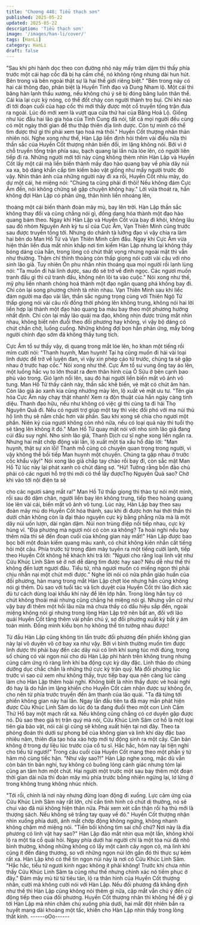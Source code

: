```yaml
---
title: "Chương 448: Tiểu thạch sơn"
published: 2025-05-22
updated: 2025-05-22
description: 'Tiểu thạch sơn'
image: '/images/han-li/cover/'
tags: [HanLi]
category: HanLi
draft: false
---
```


"Sau khi phi hành dọc theo con đường nhỏ này mấy trăm dặm thì
thấy phía trước một cái hạp cốc đã bị hạ cấm chế, nó không rộng
nhưng dài hun hút. Bên trong và bên ngoài thật sự là hai thế giới
riêng biệt."
"Bên trong này có hai cái thông đạo, phân biệt là Huyền Tinh đạo
và Dung Nham lộ. Một cái thì băng hàn lạnh thấu xương, nếu
không chú ý sẽ bị đóng băng luôn thân thể. Cái kia lại cực kỳ
nóng, có thể đốt cháy con người thành tro bụi. Chỉ khi nào đi tới
đoạn cuối của hạp cốc thì mới thấy được một cổ truyền tống trận
đưa ra ngoài. Lúc đó mới xem là vượt qua cửa thứ hai của Băng
Hoả Lộ. Giống như lúc đầu hai lão gia hỏa của Tinh Cung đã nói,
tất cả mọi người đều cùng có một ngày thời gian để thu thập thiên
địa linh dược. Còn tự mình có thể tìm được thứ gì thì phải xem tạo
hoá mà thôi." Huyền Cốt thượng nhân thản nhiên nói.
Nghe xong như thế, Hàn Lập liền định hỏi thêm vài điều nữa thì
thần sắc của Huyền Cốt thượng nhân biến đổi, im lặng không nói.
Bởi vì ở chỗ truyền tống trận phía sau, bạch quang lại lần nữa lóe
lên, có người liên tiếp đi ra.
Những người mới tới này cũng không thèm nhìn Hàn Lập và
Huyền Cốt lấy một cái mà liền biến thành mấy đạo hào quang bay
về phía dãy núi xa xa, bộ dáng khẩn cấp tìm kiếm bảo vật giống
như mấy người trước đó vậy.
Nhìn thân ảnh của những người này đi xa rồi, Huyền Cốt nhíu
mày, do dự một cái, hé miệng nói:
"Chúng ta cũng phải đi thôi! Nếu không đám Cực Âm đến, nói
không chừng sẽ gặp chuyện không hay." Lời vừa thoát ra, hắn
không đợi Hàn Lập có phản ứng, thân hình liền nhoáng lên,

thoáng một cái biến thành đoàn mây mù, bay lên trời.
Hàn Lập thần sắc không thay đổi và cũng chẳng nói gì, đồng
dạng hóa thành một đạo hào quang bám theo.
Ngay khi Hàn Lập và Huyền Cốt vừa bay đi khỏi, không lâu sau
đó nhóm Nguyên Anh kỳ tu sĩ của Cực Âm, Vạn Thiên Minh cũng
trước sau được truyền tống tới.
Nhưng do chánh tà lưỡng đạo vì vậy chia ra làm hai bên do Man
Hồ Tử và Vạn Thiên Minh cầm đầu.
Ngay khi Cực Âm vừa hiện thân liền đưa mắt nhìn khắp nơi tìm
kiếm Hàn Lập nhưng lại không thấy bóng dáng của hắn, trong
lòng có chút thất vọng nhưng ngoài mặt thì vẫn như thường.
Thậm chí thỉnh thoảng còn thấp giọng nói cười vài câu với nho
sinh lão giả.
Tuy nhiên Ôn phu nhân nhìn thoáng qua mọi người rồi lạnh lùng
nói:
"Ta muốn đi hái linh dược, sau đó sẽ trở về đình ngọc. Các ngươi
muốn tranh đấu gì thì cứ tranh đấu, không nên lôi ta vào cuộc."
Nói xong như thế, mỹ phụ liền nhanh chóng hoá thành một đạo
ngân quang phá không bay đi.
Chỉ còn lại song phương chính tà nhìn nhau.
Vạn Thiên Minh sau khi liếc đám người ma đạo vài lần, thần sắc
ngưng trọng cùng với Thiên Ngộ Tử thấp giọng nói vài câu rồi
đồng thời phóng lên không trung, không nói hai lời liền hợp lại
thành một đạo hào quang ba màu bay theo một phương hướng
nhất định.
Chỉ còn lại mấy lão quái ma đạo, không nhịn được trừng mắt nhìn
nhau, không biết nên đuổi theo đối phương hay không, vì vậy bộ
dáng có chút chần chờ, luống cuống.
Những không đợi bọn hắn phản ứng, mấy bóng người chính đạo
sớm đã không thấy tung tích.

Cực Âm tổ sư thấy vậy, dị quang trong mắt lóe lên, ho khan một
tiếng rồi mỉm cười nói:
"Thanh huynh, Man huynh! Tại hạ cũng muốn đi hái vài loại linh
dược để trở về luyện đan, vì vậy xin phép cáo từ trước, chúng ta
sẽ gặp nhau ở trước hạp cốc."
Nói xong như thế. Cực Âm tổ sư vung ống tay áo lên, một luồng
hắc vụ to lớn thoát ra đem thân hình của Ô Sửu ở bên cạnh bao
phủ vào trong. Gió lạnh nổi lên, sau đó hai người liền biến mất vô
ảnh vô tung.
Man Hồ Tử thấy cảnh này, thần sắc khẽ biến, vẻ mặt có chút âm
hàn.
Còn lão giả áo xanh kia cũng nhướng mày lên, lộ xuất vẻ mặt ưu
tư.
"Tên gia hỏa Cực Âm này chạy thật nhanh! Xem ra độn thuật của
hắn ngày càng tinh diệu. Thanh đạo hữu, nếu như không có việc
gì thì cùng ta đi hái Thọ Nguyên Quả đi. Nếu có ngươi trợ giúp
một tay thì việc đối phó với ma núi thủ hộ linh thụ sẽ nắm chắc
hơn vài phần. Sau khi xong sẽ chia cho ngươi một phần. Niên kỷ
của ngươi không còn nhỏ nữa, nếu có loại quả này thì tuổi thọ sẽ
tăng lên không ít đó." Man Hồ Tử quay mặt nói với nho sinh lão
giả đang cúi đầu suy nghĩ.
Nho sinh lão giả, Thanh Dịch cư sĩ nghe xong liền ngẩn ra.
Nhưng hai mắt chớp động vài lần, lộ xuất một tia xấu hổ đáp lời:
"Man huynh, thật sự xin lỗi! Thanh mỗ cũng có chuyện quan trọng
trong người, vì vậy không thể bồi tiếp Man huynh một chuyến.
Chúng ta gặp nhau ở trước cốc khẩu vậy!"
Nói xong lão giả chắp tay chào rồi bay đi, còn sắc mặt Man Hồ Tử
lúc này lại phát xanh có chút đáng sợ.
"Hừ! Tưởng rằng bổn đảo chủ phải có các ngươi hỗ trợ thì mới có
thể lấy đượcThọ Nguyên Quả sao? Chờ khi vào tới nội điện ta sẽ

cho các ngươi sáng mắt ra!" Man Hồ Tử thấp giọng thì thào tự nói
một mình, rồi sau đó dậm chân, người liền bay lên không trung,
tiếp theo hoàng quang lóe lên vài cái, biến mất vô ảnh vô tung.
Lúc này, Hàn Lập bay theo sau đoàn mây mù do Huyền Cốt hóa
thành, sau khi đi được hơn hai thời thần thì dưới chân không còn
là đại thảo nguyên cực kỳ bằng phẳng nữa mà là một dãy núi uốn
lượn, dài ngàn dặm.
Núi non trùng điệp nối tiếp nhau, cực kỳ hùng vĩ.
"Địa phương mà ngươi nói có còn xa không? Ta hoài nghi nếu bay
thêm nữa thì sẽ đến đoạn cuối của không gian này mất!" Hàn Lập
được bao bọc bởi một đoàn kiếm quang màu xanh, có chút không
kiên nhẫn cất tiếng hỏi một câu.
Phía trước từ trong đám mây tuyền ra một tiếng cười lạnh, tiếp
theo Huyền Cốt không hề khách khí trả lời:
"Ngươi cho rằng loại linh vật như Cửu Khúc Linh Sâm sẽ ở nơi dễ
dàng tìm được hay sao? Nếu dễ như thế thì không đến lượt ngươi
đâu. Tiểu tử, nhà ngươi muốn có miếng ngon thì phải chịu nhẫn
nại một chút mới được."
Nghe lời nói có nửa phần giáo huấn của đối phương, hàn mang
trong mắt Hàn Lập chợt lóe nhưng hắn cũng không nói gì thêm.
Dù sao với tuổi tác và lịch duyệt của Huyền Cốt thì lão đích xác
đủ tư cách dùng loại khẩu khí này để lên lớp hắn.
Trong lòng hắn tuy có chút không thoải mái nhưng cũng chẳng hé
miệng nói gì.
Nhưng vẫn cứ như vậy bay đi thêm một hồi lâu nữa mà chưa thấy
có dấu hiệu sắp đến, ngoài miệng không nói gì nhưng trong lòng
Hàn Lập trở nên bất an, đối với lão quái Huyền Cốt tăng thêm vài
phần chú ý, sợ đối phương xuất kỳ bất ý ám toán mình.
Đồng minh kiểu bọn họ không thể tin tưởng nhau được!

Từ đầu Hàn Lập cũng không tin lần trước đối phương đến phiến
không gian này lại vô duyên vô cớ bay xa như vậy.
Bởi vì bình thường muốn tìm được linh dược thì phải bay đến các
dãy núi có linh khí sung túc mới đúng, trong số chúng có vài ngọn
núi cho dù Hàn Lập phi hành trên không trung nhưng cũng cảm
ứng rõ ràng linh khí ba động cực kỳ dày đặc.
Linh thảo do chúng dưỡng dục chắc chắn là những thứ cực kỳ
trân quý.
Mà đối phương lúc trước vì sao cứ xem như không thấy, trực tiếp
bay qua nên càng lúc càng làm cho Hàn Lập thêm hoài nghi.
Không biết là nhìn thấy được vẻ hoài nghi đó hay là do hắn im
lặng khiến cho Huyền Cốt cảm nhận được sự không ổn, cho nên
từ phía trước truyền đến âm thanh của lão quái.
"Ta đã từng tới phiến không gian này hai lần. Ngay lần đầu tiên ta
đã may mắn phát hiện được Cửu Khúc Linh Sâm do lúc đó ta
đang đuổi theo một con Linh Cầm Thử Hổ bay một mạch rất xa.
Nếu không cũng chẳng có cơ duyên gặp được nó. Dù sao theo
giá trị trân quý mà nói, Cửu Khúc Linh Sâm cơ hồ là một loại tiên
gia bảo vật, nói cái gì cũng sẽ không xuất hiện tại nơi đây. Theo ta
phỏng đoán thì dưới sự phong bế của không gian và linh khí dày
đặc bao nhiêu năm, thiên địa tạo hóa xảo hợp mới tự động sinh ra
một cây. Căn bản không ở trong dự liệu lúc trước của cổ tu sĩ. Hắc
hắc, hôm nay lại tiện nghi cho tiểu tử ngươi!" Trong câu cuối của
Huyền Cốt mang theo một phần ý tứ hâm mộ cùng tiếc hận.
"Như vậy sao?!"
Hàn Lập nghe xong, mặc dù vẫn còn bán tín bán nghi, tuy không
có buông lỏng cảnh giác nhưng tóm lại cũng an tâm hơn một
chút.
Hai người một trước một sau bay thêm một đoạn thời gian dài
nữa thì đoàn mây mù phía trước bỗng nhiên ngừng lại, lơ lửng ở
trong không trung không nhúc nhích.

"Tới rồi, chính là nơi này nhưng đừng loạn động đi xuống. Lực
cảm ứng của Cửu Khúc Linh Sâm này rất lớn, chỉ cần tình hình có
chút dị thường, nó sẽ chui vào đã núi không hiện thân nữa. Phải
xem xét cẩn thận rồi hạ thủ mới là thượng sách. Nếu không sẽ
trắng tay quay về đó." Huyền Cốt thượng nhận nhìn xuống phía
dưới, ánh mắt chớp động không ngừng, không nhanh không
chậm mở miệng nói.
"Tiền bối không tìm sai chỗ chứ? Nơi này là địa phương có linh
vật hay sao?" Hàn Lập đảo mắt nhìn qua một lần, không khỏi lộ ra
một tia cổ quái hỏi.
Ngay phía dưới hai người chỉ là một tòa núi đá nhỏ bình thường,
không những không có lấy một cành cây ngọn cỏ, mà linh khí
cũng ít đến đáng thương, so với những ngọn núi lớn gần đó thì
thực sự kém rất xa.
Hàn Lập khó có thể tin ngọn núi này là nơi có Cửu Khúc Linh
Sâm.
"Hắc hắc, tiểu tử ngươi kinh ngạc không ít phải không! Trước khi
chưa nhìn thấy Cửu Khúc Linh Sâm ta cũng như thế nhưng chính
xác nó tiềm phục ở đây." Đám mây mù từ từ tiêu tán, lộ ra thân
hình của Huyền Cốt thượng nhân, cười mà không cười nói với
Hàn Lập.
Nếu đối phương đã khẳng định như thế thì Hàn Lập cũng không
nói thêm gì nữa, cặp mắt vẫn chú ý đến cử động tiếp theo của đối
phương.
Huyền Cốt thượng nhân thì không hề để ý gì tới Hàn Lập mà nhìn
chăm chú xuống phía dưới, hai mắt đột nhiên bắn ra huyết mang
dài khoảng một tấc, khiến cho Hàn Lập nhìn thấy trong lòng thất
kinh.
------oOo------
